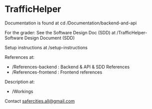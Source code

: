 # TrafficHelper

Documentation is found at cd /Documentation/backend-and-api

For the grader: See the Software Design Doc (SDD) at /TrafficHelper- Software Design Document (SDD)

Setup instructions at /setup-instructions

References at: 
  - /References-backend : Backend & API & SDD References
  - /References-frontend : Frontend references
    
Description at:
  - /Workings
    
Contact safercities.all@gmail.com
